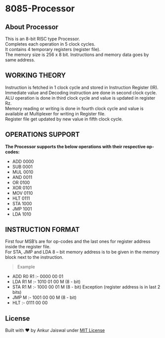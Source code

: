 
# 8085-Processor

## About Processor

This is an 8-bit RISC type Processor.  
Completes each operation in 5 clock cycles.  
It contains 4 temporary registers (register file).  
The memory size is 256 x 8 bit. Instructions and memory data goes by same address.  

## WORKING THEORY

Instruction is fetched in 1 clock cycle and stored in Instruction Register (IR).  
Immediate value and Decoding instruction are done in second clock cycle.  
ALU operation is done in third clock cycle and value is updated in register Rz.  
Memory reading or writing is done in fourth clock cycle and value is available at Multiplexer for writing in Register file.  
Register file get updated by new value in fifth clock cycle.  

## OPERATIONS SUPPORT

**The Processor supports the below operations with their respective op-codes:**

- ADD 0000  
- SUB 0001  
- MUL 0010  
- AND 0011  
- OR  0100  
- XOR 0101  
- MOV 0110  
- HLT 0111  
- STA 1000  
- JMP 1001  
- LDA 1010  

## INSTRUCTION FORMAT

First four MSB’s are for op-codes and the last ones for register address inside the register file.  
For STA, JMP and LDA 8 – bit memory address is to be given in the memory block next to the instruction.  
> Example

- ADD R0 R1 :-  0000 00 01
- LDA  R1 M :-  1010 01 00 M (8 - bit)
- STA R1 M  :-  1000 00 01 M (8 - bit)  Exception (register address is in last 2 bits)  
- JMP M     :-  1001 00 00  M (8 - bit)  
- HLT       :-  0111 00 00

## License

Built with ♥ by Ankur Jaiswal  under [MIT License](https://ankur.mit-license.org/)
